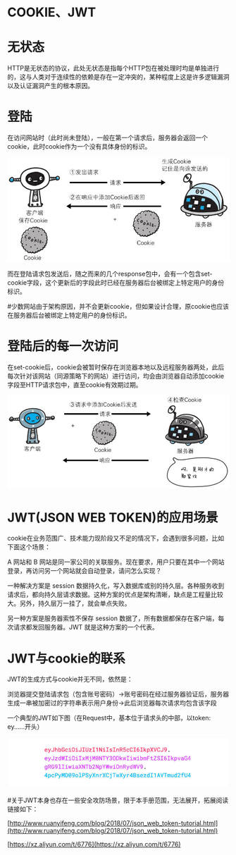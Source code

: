 # COOKIE、JWT

# 无状态

HTTP是无状态的协议，此处无状态是指每个HTTP包在被处理时均是单独进行的，这与人类对于连续性的依赖是存在一定冲突的，某种程度上这是许多逻辑漏洞以及认证漏洞产生的根本原因。

# 登陆

在访问网站时（此时尚未登陆），一般在第一个请求后，服务器会返回一个cookie，此时cookie作为一个没有具体身份的标识。

![COOKIE%E3%80%81JWT%207bef3a6028734a46bfb2935d522a8318/Untitled.png](COOKIE%E3%80%81JWT%207bef3a6028734a46bfb2935d522a8318/Untitled.png)

而在登陆请求包发送后，随之而来的几个response包中，会有一个包含set-cookie字段，这个更新后的字段此时已经在服务器后台被绑定上特定用户的身份标识。

#少数网站由于架构原因，并不会更新cookie，但如果设计合理，原cookie也应该在服务器后台被绑定上特定用户的身份标识。

# 登陆后的每一次访问

在set-cookie后，cookie会被暂时保存在浏览器本地以及远程服务器两处，此后每次针对该网站（同源策略下的网站）进行访问，均会由浏览器自动添加cookie字段至HTTP请求包中，直至cookie有效期过期。

![COOKIE%E3%80%81JWT%207bef3a6028734a46bfb2935d522a8318/Untitled%201.png](COOKIE%E3%80%81JWT%207bef3a6028734a46bfb2935d522a8318/Untitled%201.png)

# JWT(JSON WEB TOKEN)的应用场景

cookie在业务范围广、技术能力现阶段又不足的情况下，会遇到很多问题，比如下面这个场景：

A 网站和 B 网站是同一家公司的关联服务。现在要求，用户只要在其中一个网站登录，再访问另一个网站就会自动登录，请问怎么实现？

一种解决方案是 session 数据持久化，写入数据库或别的持久层。各种服务收到请求后，都向持久层请求数据。这种方案的优点是架构清晰，缺点是工程量比较大。另外，持久层万一挂了，就会单点失败。

另一种方案是服务器索性不保存 session 数据了，所有数据都保存在客户端，每次请求都发回服务器。JWT 就是这种方案的一个代表。

# JWT与cookie的联系

JWT的生成方式与cookie并无不同，依然是：

浏览器提交登陆请求包（包含账号密码）→账号密码在经过服务器验证后，服务器生成一串被加密过的字符串表示用户身份→此后浏览器每次请求均包含该字段

一个典型的JWT如下图（在Request中，基本位于请求头的中部，以token: ey......开头）

![COOKIE%E3%80%81JWT%207bef3a6028734a46bfb2935d522a8318/Untitled%202.png](COOKIE%E3%80%81JWT%207bef3a6028734a46bfb2935d522a8318/Untitled%202.png)

#关于JWT本身也存在一些安全攻防场景，限于本手册范围，无法展开，拓展阅读链接如下：

[http://www.ruanyifeng.com/blog/2018/07/json_web_token-tutorial.html](http://www.ruanyifeng.com/blog/2018/07/json_web_token-tutorial.html)

[https://xz.aliyun.com/t/6776](https://xz.aliyun.com/t/6776)